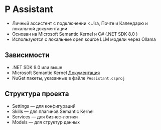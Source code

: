 # P Assistant

* Личный ассистент с подключении к Jira, Почте и Календарю и локальной документации
* Основан на Microsoft Semantic Kernel и C# (.NET SDK 8.0 )
* Используются с локальные open source LLM модели через Ollama

## Зависимости

* .NET SDK 9.0 или выше
* Microsoft Semantic Kernel [Документация](https://learn.microsoft.com/en-us/semantic-kernel/overview/)
* NuGet пакеты, указанные в файле `PAssistant.csproj`

## Структура проекта

* Settings — для конфигураций
* Skills — для плагинов Semantic Kernel
* Services — для бизнес-логики
* Models — для структур данных
